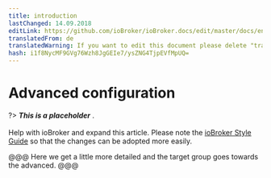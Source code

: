 ```yaml
---
title: introduction
lastChanged: 14.09.2018
editLink: https://github.com/ioBroker/ioBroker.docs/edit/master/docs/en/config/README.md
translatedFrom: de
translatedWarning: If you want to edit this document please delete "translatedFrom" field, elsewise this document will be translated automatically again
hash: i1f8NycMF9GVg76Wzh8JgGEIe7/ysZNG4TjpEVfMpUQ=
---
```

# Advanced configuration
?> ***This is a placeholder*** .<br><br> Help with ioBroker and expand this article. Please note the [ioBroker Style Guide](https://www.iobroker.net/#de/documentation/community/styleguidedoc.md) so that the changes can be adopted more easily.

@@@ Here we get a little more detailed and the target group goes towards the advanced.
@@@